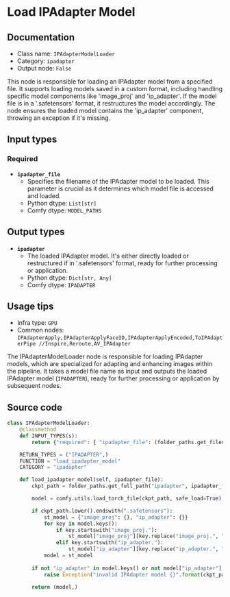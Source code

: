 # Load IPAdapter Model
## Documentation
- Class name: `IPAdapterModelLoader`
- Category: `ipadapter`
- Output node: `False`

This node is responsible for loading an IPAdapter model from a specified file. It supports loading models saved in a custom format, including handling specific model components like 'image_proj' and 'ip_adapter'. If the model file is in a '.safetensors' format, it restructures the model accordingly. The node ensures the loaded model contains the 'ip_adapter' component, throwing an exception if it's missing.
## Input types
### Required
- **`ipadapter_file`**
    - Specifies the filename of the IPAdapter model to be loaded. This parameter is crucial as it determines which model file is accessed and loaded.
    - Python dtype: `List[str]`
    - Comfy dtype: `MODEL_PATHS`
## Output types
- **`ipadapter`**
    - The loaded IPAdapter model. It's either directly loaded or restructured if in '.safetensors' format, ready for further processing or application.
    - Python dtype: `Dict[str, Any]`
    - Comfy dtype: `IPADAPTER`
## Usage tips
- Infra type: `GPU`
- Common nodes: `IPAdapterApply,IPAdapterApplyFaceID,IPAdapterApplyEncoded,ToIPAdapterPipe //Inspire,Reroute,AV_IPAdapter`

The IPAdapterModelLoader node is responsible for loading IPAdapter models, which are specialized for adapting and enhancing images within the pipeline. It takes a model file name as input and outputs the loaded IPAdapter model (`IPADAPTER`), ready for further processing or application by subsequent nodes.
## Source code
```python
class IPAdapterModelLoader:
    @classmethod
    def INPUT_TYPES(s):
        return {"required": { "ipadapter_file": (folder_paths.get_filename_list("ipadapter"), )}}

    RETURN_TYPES = ("IPADAPTER",)
    FUNCTION = "load_ipadapter_model"
    CATEGORY = "ipadapter"

    def load_ipadapter_model(self, ipadapter_file):
        ckpt_path = folder_paths.get_full_path("ipadapter", ipadapter_file)

        model = comfy.utils.load_torch_file(ckpt_path, safe_load=True)

        if ckpt_path.lower().endswith(".safetensors"):
            st_model = {"image_proj": {}, "ip_adapter": {}}
            for key in model.keys():
                if key.startswith("image_proj."):
                    st_model["image_proj"][key.replace("image_proj.", "")] = model[key]
                elif key.startswith("ip_adapter."):
                    st_model["ip_adapter"][key.replace("ip_adapter.", "")] = model[key]
            model = st_model
                    
        if not "ip_adapter" in model.keys() or not model["ip_adapter"]:
            raise Exception("invalid IPAdapter model {}".format(ckpt_path))

        return (model,)

```

